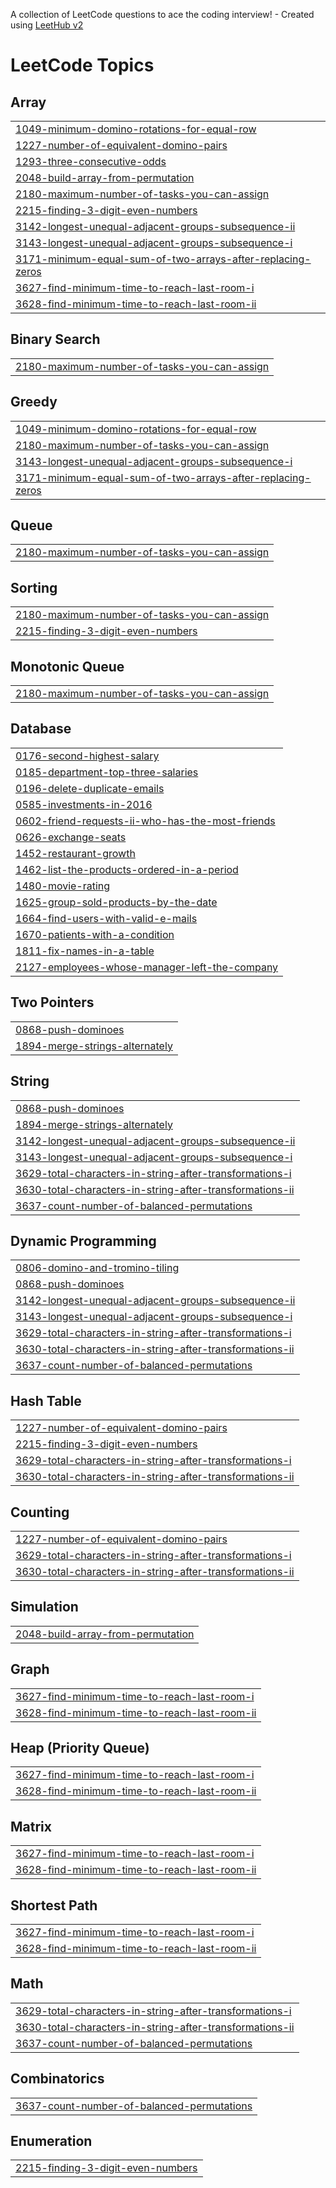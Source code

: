 A collection of LeetCode questions to ace the coding interview! - Created using [LeetHub v2](https://github.com/arunbhardwaj/LeetHub-2.0)
<!---LeetCode Topics Start-->
# LeetCode Topics
## Array
|  |
| ------- |
| [1049-minimum-domino-rotations-for-equal-row](https://github.com/NaeemAbdullahAkram/LeetCode-May-25/tree/master/1049-minimum-domino-rotations-for-equal-row) |
| [1227-number-of-equivalent-domino-pairs](https://github.com/NaeemAbdullahAkram/LeetCode-May-25/tree/master/1227-number-of-equivalent-domino-pairs) |
| [1293-three-consecutive-odds](https://github.com/NaeemAbdullahAkram/LeetCode-May-25/tree/master/1293-three-consecutive-odds) |
| [2048-build-array-from-permutation](https://github.com/NaeemAbdullahAkram/LeetCode-May-25/tree/master/2048-build-array-from-permutation) |
| [2180-maximum-number-of-tasks-you-can-assign](https://github.com/NaeemAbdullahAkram/LeetCode-May-25/tree/master/2180-maximum-number-of-tasks-you-can-assign) |
| [2215-finding-3-digit-even-numbers](https://github.com/NaeemAbdullahAkram/LeetCode-May-25/tree/master/2215-finding-3-digit-even-numbers) |
| [3142-longest-unequal-adjacent-groups-subsequence-ii](https://github.com/NaeemAbdullahAkram/LeetCode-May-25/tree/master/3142-longest-unequal-adjacent-groups-subsequence-ii) |
| [3143-longest-unequal-adjacent-groups-subsequence-i](https://github.com/NaeemAbdullahAkram/LeetCode-May-25/tree/master/3143-longest-unequal-adjacent-groups-subsequence-i) |
| [3171-minimum-equal-sum-of-two-arrays-after-replacing-zeros](https://github.com/NaeemAbdullahAkram/LeetCode-May-25/tree/master/3171-minimum-equal-sum-of-two-arrays-after-replacing-zeros) |
| [3627-find-minimum-time-to-reach-last-room-i](https://github.com/NaeemAbdullahAkram/LeetCode-May-25/tree/master/3627-find-minimum-time-to-reach-last-room-i) |
| [3628-find-minimum-time-to-reach-last-room-ii](https://github.com/NaeemAbdullahAkram/LeetCode-May-25/tree/master/3628-find-minimum-time-to-reach-last-room-ii) |
## Binary Search
|  |
| ------- |
| [2180-maximum-number-of-tasks-you-can-assign](https://github.com/NaeemAbdullahAkram/LeetCode-May-25/tree/master/2180-maximum-number-of-tasks-you-can-assign) |
## Greedy
|  |
| ------- |
| [1049-minimum-domino-rotations-for-equal-row](https://github.com/NaeemAbdullahAkram/LeetCode-May-25/tree/master/1049-minimum-domino-rotations-for-equal-row) |
| [2180-maximum-number-of-tasks-you-can-assign](https://github.com/NaeemAbdullahAkram/LeetCode-May-25/tree/master/2180-maximum-number-of-tasks-you-can-assign) |
| [3143-longest-unequal-adjacent-groups-subsequence-i](https://github.com/NaeemAbdullahAkram/LeetCode-May-25/tree/master/3143-longest-unequal-adjacent-groups-subsequence-i) |
| [3171-minimum-equal-sum-of-two-arrays-after-replacing-zeros](https://github.com/NaeemAbdullahAkram/LeetCode-May-25/tree/master/3171-minimum-equal-sum-of-two-arrays-after-replacing-zeros) |
## Queue
|  |
| ------- |
| [2180-maximum-number-of-tasks-you-can-assign](https://github.com/NaeemAbdullahAkram/LeetCode-May-25/tree/master/2180-maximum-number-of-tasks-you-can-assign) |
## Sorting
|  |
| ------- |
| [2180-maximum-number-of-tasks-you-can-assign](https://github.com/NaeemAbdullahAkram/LeetCode-May-25/tree/master/2180-maximum-number-of-tasks-you-can-assign) |
| [2215-finding-3-digit-even-numbers](https://github.com/NaeemAbdullahAkram/LeetCode-May-25/tree/master/2215-finding-3-digit-even-numbers) |
## Monotonic Queue
|  |
| ------- |
| [2180-maximum-number-of-tasks-you-can-assign](https://github.com/NaeemAbdullahAkram/LeetCode-May-25/tree/master/2180-maximum-number-of-tasks-you-can-assign) |
## Database
|  |
| ------- |
| [0176-second-highest-salary](https://github.com/NaeemAbdullahAkram/LeetCode-May-25/tree/master/0176-second-highest-salary) |
| [0185-department-top-three-salaries](https://github.com/NaeemAbdullahAkram/LeetCode-May-25/tree/master/0185-department-top-three-salaries) |
| [0196-delete-duplicate-emails](https://github.com/NaeemAbdullahAkram/LeetCode-May-25/tree/master/0196-delete-duplicate-emails) |
| [0585-investments-in-2016](https://github.com/NaeemAbdullahAkram/LeetCode-May-25/tree/master/0585-investments-in-2016) |
| [0602-friend-requests-ii-who-has-the-most-friends](https://github.com/NaeemAbdullahAkram/LeetCode-May-25/tree/master/0602-friend-requests-ii-who-has-the-most-friends) |
| [0626-exchange-seats](https://github.com/NaeemAbdullahAkram/LeetCode-May-25/tree/master/0626-exchange-seats) |
| [1452-restaurant-growth](https://github.com/NaeemAbdullahAkram/LeetCode-May-25/tree/master/1452-restaurant-growth) |
| [1462-list-the-products-ordered-in-a-period](https://github.com/NaeemAbdullahAkram/LeetCode-May-25/tree/master/1462-list-the-products-ordered-in-a-period) |
| [1480-movie-rating](https://github.com/NaeemAbdullahAkram/LeetCode-May-25/tree/master/1480-movie-rating) |
| [1625-group-sold-products-by-the-date](https://github.com/NaeemAbdullahAkram/LeetCode-May-25/tree/master/1625-group-sold-products-by-the-date) |
| [1664-find-users-with-valid-e-mails](https://github.com/NaeemAbdullahAkram/LeetCode-May-25/tree/master/1664-find-users-with-valid-e-mails) |
| [1670-patients-with-a-condition](https://github.com/NaeemAbdullahAkram/LeetCode-May-25/tree/master/1670-patients-with-a-condition) |
| [1811-fix-names-in-a-table](https://github.com/NaeemAbdullahAkram/LeetCode-May-25/tree/master/1811-fix-names-in-a-table) |
| [2127-employees-whose-manager-left-the-company](https://github.com/NaeemAbdullahAkram/LeetCode-May-25/tree/master/2127-employees-whose-manager-left-the-company) |
## Two Pointers
|  |
| ------- |
| [0868-push-dominoes](https://github.com/NaeemAbdullahAkram/LeetCode-May-25/tree/master/0868-push-dominoes) |
| [1894-merge-strings-alternately](https://github.com/NaeemAbdullahAkram/LeetCode-May-25/tree/master/1894-merge-strings-alternately) |
## String
|  |
| ------- |
| [0868-push-dominoes](https://github.com/NaeemAbdullahAkram/LeetCode-May-25/tree/master/0868-push-dominoes) |
| [1894-merge-strings-alternately](https://github.com/NaeemAbdullahAkram/LeetCode-May-25/tree/master/1894-merge-strings-alternately) |
| [3142-longest-unequal-adjacent-groups-subsequence-ii](https://github.com/NaeemAbdullahAkram/LeetCode-May-25/tree/master/3142-longest-unequal-adjacent-groups-subsequence-ii) |
| [3143-longest-unequal-adjacent-groups-subsequence-i](https://github.com/NaeemAbdullahAkram/LeetCode-May-25/tree/master/3143-longest-unequal-adjacent-groups-subsequence-i) |
| [3629-total-characters-in-string-after-transformations-i](https://github.com/NaeemAbdullahAkram/LeetCode-May-25/tree/master/3629-total-characters-in-string-after-transformations-i) |
| [3630-total-characters-in-string-after-transformations-ii](https://github.com/NaeemAbdullahAkram/LeetCode-May-25/tree/master/3630-total-characters-in-string-after-transformations-ii) |
| [3637-count-number-of-balanced-permutations](https://github.com/NaeemAbdullahAkram/LeetCode-May-25/tree/master/3637-count-number-of-balanced-permutations) |
## Dynamic Programming
|  |
| ------- |
| [0806-domino-and-tromino-tiling](https://github.com/NaeemAbdullahAkram/LeetCode-May-25/tree/master/0806-domino-and-tromino-tiling) |
| [0868-push-dominoes](https://github.com/NaeemAbdullahAkram/LeetCode-May-25/tree/master/0868-push-dominoes) |
| [3142-longest-unequal-adjacent-groups-subsequence-ii](https://github.com/NaeemAbdullahAkram/LeetCode-May-25/tree/master/3142-longest-unequal-adjacent-groups-subsequence-ii) |
| [3143-longest-unequal-adjacent-groups-subsequence-i](https://github.com/NaeemAbdullahAkram/LeetCode-May-25/tree/master/3143-longest-unequal-adjacent-groups-subsequence-i) |
| [3629-total-characters-in-string-after-transformations-i](https://github.com/NaeemAbdullahAkram/LeetCode-May-25/tree/master/3629-total-characters-in-string-after-transformations-i) |
| [3630-total-characters-in-string-after-transformations-ii](https://github.com/NaeemAbdullahAkram/LeetCode-May-25/tree/master/3630-total-characters-in-string-after-transformations-ii) |
| [3637-count-number-of-balanced-permutations](https://github.com/NaeemAbdullahAkram/LeetCode-May-25/tree/master/3637-count-number-of-balanced-permutations) |
## Hash Table
|  |
| ------- |
| [1227-number-of-equivalent-domino-pairs](https://github.com/NaeemAbdullahAkram/LeetCode-May-25/tree/master/1227-number-of-equivalent-domino-pairs) |
| [2215-finding-3-digit-even-numbers](https://github.com/NaeemAbdullahAkram/LeetCode-May-25/tree/master/2215-finding-3-digit-even-numbers) |
| [3629-total-characters-in-string-after-transformations-i](https://github.com/NaeemAbdullahAkram/LeetCode-May-25/tree/master/3629-total-characters-in-string-after-transformations-i) |
| [3630-total-characters-in-string-after-transformations-ii](https://github.com/NaeemAbdullahAkram/LeetCode-May-25/tree/master/3630-total-characters-in-string-after-transformations-ii) |
## Counting
|  |
| ------- |
| [1227-number-of-equivalent-domino-pairs](https://github.com/NaeemAbdullahAkram/LeetCode-May-25/tree/master/1227-number-of-equivalent-domino-pairs) |
| [3629-total-characters-in-string-after-transformations-i](https://github.com/NaeemAbdullahAkram/LeetCode-May-25/tree/master/3629-total-characters-in-string-after-transformations-i) |
| [3630-total-characters-in-string-after-transformations-ii](https://github.com/NaeemAbdullahAkram/LeetCode-May-25/tree/master/3630-total-characters-in-string-after-transformations-ii) |
## Simulation
|  |
| ------- |
| [2048-build-array-from-permutation](https://github.com/NaeemAbdullahAkram/LeetCode-May-25/tree/master/2048-build-array-from-permutation) |
## Graph
|  |
| ------- |
| [3627-find-minimum-time-to-reach-last-room-i](https://github.com/NaeemAbdullahAkram/LeetCode-May-25/tree/master/3627-find-minimum-time-to-reach-last-room-i) |
| [3628-find-minimum-time-to-reach-last-room-ii](https://github.com/NaeemAbdullahAkram/LeetCode-May-25/tree/master/3628-find-minimum-time-to-reach-last-room-ii) |
## Heap (Priority Queue)
|  |
| ------- |
| [3627-find-minimum-time-to-reach-last-room-i](https://github.com/NaeemAbdullahAkram/LeetCode-May-25/tree/master/3627-find-minimum-time-to-reach-last-room-i) |
| [3628-find-minimum-time-to-reach-last-room-ii](https://github.com/NaeemAbdullahAkram/LeetCode-May-25/tree/master/3628-find-minimum-time-to-reach-last-room-ii) |
## Matrix
|  |
| ------- |
| [3627-find-minimum-time-to-reach-last-room-i](https://github.com/NaeemAbdullahAkram/LeetCode-May-25/tree/master/3627-find-minimum-time-to-reach-last-room-i) |
| [3628-find-minimum-time-to-reach-last-room-ii](https://github.com/NaeemAbdullahAkram/LeetCode-May-25/tree/master/3628-find-minimum-time-to-reach-last-room-ii) |
## Shortest Path
|  |
| ------- |
| [3627-find-minimum-time-to-reach-last-room-i](https://github.com/NaeemAbdullahAkram/LeetCode-May-25/tree/master/3627-find-minimum-time-to-reach-last-room-i) |
| [3628-find-minimum-time-to-reach-last-room-ii](https://github.com/NaeemAbdullahAkram/LeetCode-May-25/tree/master/3628-find-minimum-time-to-reach-last-room-ii) |
## Math
|  |
| ------- |
| [3629-total-characters-in-string-after-transformations-i](https://github.com/NaeemAbdullahAkram/LeetCode-May-25/tree/master/3629-total-characters-in-string-after-transformations-i) |
| [3630-total-characters-in-string-after-transformations-ii](https://github.com/NaeemAbdullahAkram/LeetCode-May-25/tree/master/3630-total-characters-in-string-after-transformations-ii) |
| [3637-count-number-of-balanced-permutations](https://github.com/NaeemAbdullahAkram/LeetCode-May-25/tree/master/3637-count-number-of-balanced-permutations) |
## Combinatorics
|  |
| ------- |
| [3637-count-number-of-balanced-permutations](https://github.com/NaeemAbdullahAkram/LeetCode-May-25/tree/master/3637-count-number-of-balanced-permutations) |
## Enumeration
|  |
| ------- |
| [2215-finding-3-digit-even-numbers](https://github.com/NaeemAbdullahAkram/LeetCode-May-25/tree/master/2215-finding-3-digit-even-numbers) |
<!---LeetCode Topics End-->